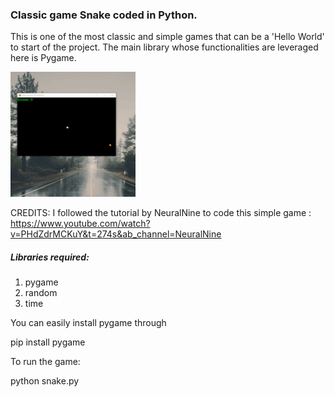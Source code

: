 ### Classic game Snake coded in Python.

This is one of the most classic and simple games that can be a 'Hello World' to start of the project.
The main library whose functionalities are leveraged here is Pygame.

<img src="https://github.com/SaiPrahladh/Pygames/blob/main/Snake/ezgif.com-gif-maker%20(1).gif" width="200" height="200" />

CREDITS: I followed the tutorial by NeuralNine to code this simple game : https://www.youtube.com/watch?v=PHdZdrMCKuY&t=274s&ab_channel=NeuralNine

##### Libraries required:
1. pygame
2. random
3. time


You can easily install pygame through 

pip install pygame

To run the game:

python snake.py

